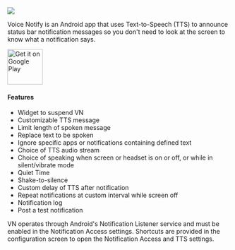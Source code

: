 <img src="https://github.com/cedenoruel/voicenotify/blob/2aabf0a00b4e46bf2e4646978d81cfaa1d8e74eb/app/src/main/new_icons/primary_logo_type/color_large.png">


Voice Notify is an Android app that uses Text-to-Speech (TTS) to announce status bar notification messages so you don't need to look at the screen to know what a notification says.  



<a href="https://play.google.com/store/apps/details?id=com.pilot51.voicenotify" target="_blank">
<img src="https://play.google.com/intl/en_us/badges/images/generic/en-play-badge.png" alt="Get it on Google Play" height="80"/></a>

#### Features

- Widget to suspend VN
- Customizable TTS message
- Limit length of spoken message
- Replace text to be spoken
- Ignore specific apps or notifications containing defined text
- Choice of TTS audio stream
- Choice of speaking when screen or headset is on or off, or while in silent/vibrate mode
- Quiet Time
- Shake-to-silence
- Custom delay of TTS after notification
- Repeat notifications at custom interval while screen off
- Notification log
- Post a test notification


VN operates through Android's Notification Listener service and must be enabled in the Notification Access settings.
Shortcuts are provided in the configuration screen to open the Notification Access and TTS settings.
